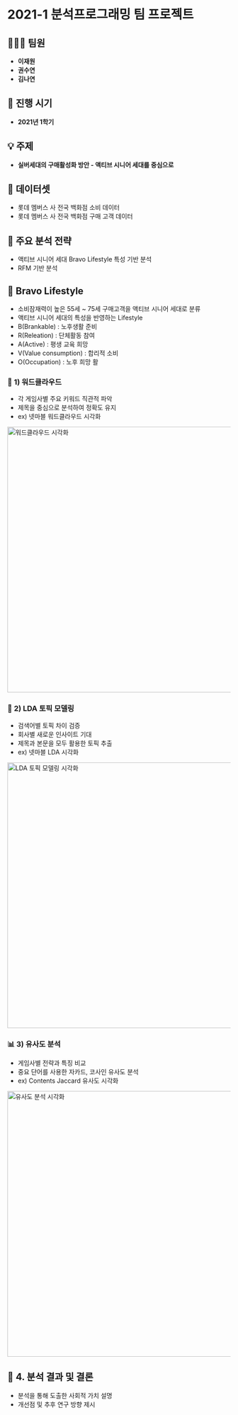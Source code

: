#  **2021-1 분석프로그래밍 팀 프로젝트**

## 🧑‍🤝‍🧑 **팀원**
- **이재원**
- **권수연**
- **김나연**

## 📅 **진행 시기**
- **2021년 1학기**

## 💡 **주제**
- **실버세대의 구매활성화 방안 - 액티브 시니어 세대를 중심으로**

##  📌 **데이터셋**
- 롯데 멤버스 사 전국 백화점 소비 데이터
- 롯데 멤버스 사 전국 백화점 구매 고객 데이터

## 📌 **주요 분석 전략**
- 액티브 시니어 세대 Bravo Lifestyle 특성 기반 분석
- RFM 기반 분석

## 📌 **Bravo Lifestyle**
- 소비잠재력이 높은 55세 ~ 75세 구매고객을 액티브 시니어 세대로 분류
- 액티브 시니어 세대의 특성을 반영하는 Lifestyle
- B(Brankable) : 노후생활 준비
- R(Releation) : 단체활동 참여
- A(Active) : 평생 교육 희망
- V(Value consumption) : 합리적 소비
- O(Occupation) : 노후 희망 활
   

### 🌌 **1) 워드클라우드**
- 각 게임사별 주요 키워드 직관적 파악
- 제목을 중심으로 분석하여 정확도 유지
- ex) 넷마블 워드클라우드 시각화
<img src="Analysis_picture/넷마블_워드클라우드.png" alt="워드클라우드 시각화" width="600"/>

### 🔮 **2) LDA 토픽 모델링**
- 검색어별 토픽 차이 검증
- 회사별 새로운 인사이트 기대
- 제목과 본문을 모두 활용한 토픽 추출
- ex) 넷마블 LDA 시각화
<img src="Analysis_picture/넷마블_LDA.png" alt="LDA 토픽 모델링 시각화" width="600"/>

### 📊 **3) 유사도 분석**
- 게임사별 전략과 특징 비교
- 중요 단어를 사용한 자카드, 코사인 유사도 분석
- ex) Contents Jaccard 유사도 시각화
<img src="Analysis_picture/BODY_자카드유사도.png" alt="유사도 분석 시각화" width="600"/>

## 📝 **4. 분석 결과 및 결론**

- 분석을 통해 도출한 사회적 가치 설명
- 개선점 및 추후 연구 방향 제시

